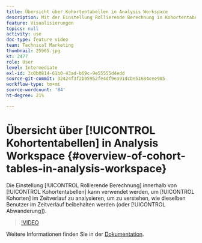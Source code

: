 ```yaml
---
title: Übersicht über Kohortentabellen in Analysis Workspace
description: Mit der Einstellung Rollierende Berechnung in Kohortentabellen können Sie den Zeitraum für Kohorten analysieren, um zu verstehen, wie dieselben Benutzer über einen bestimmten Zeitraum erhalten (oder abwandern) werden.
feature: Visualisierungen
topics: null
activity: use
doc-type: feature video
team: Technical Marketing
thumbnail: 25965.jpg
kt: 2477
role: User
level: Intermediate
exl-id: 3c0b0814-61b0-43ad-b69c-9e55555d4edd
source-git-commit: 32424f3f2b05952fe4df9ea91dcbe51684cee905
workflow-type: tm+mt
source-wordcount: '84'
ht-degree: 21%

---
```


# Übersicht über [!UICONTROL Kohortentabellen] in Analysis Workspace {#overview-of-cohort-tables-in-analysis-workspace}

Die Einstellung [!UICONTROL Rollierende Berechnung] innerhalb von [!UICONTROL Kohortentabellen] kann verwendet werden, um [!UICONTROL Kohorten] im Zeitverlauf zu analysieren, um zu verstehen, wie dieselben Benutzer im Zeitverlauf beibehalten werden (oder [!UICONTROL Abwanderung]).

>[!VIDEO](https://video.tv.adobe.com/v/25965/?quality=12)

Weitere Informationen finden Sie in der [Dokumentation](https://marketing.adobe.com/resources/help/de_DE/analytics/analysis-workspace/cohort_analysis.html).
